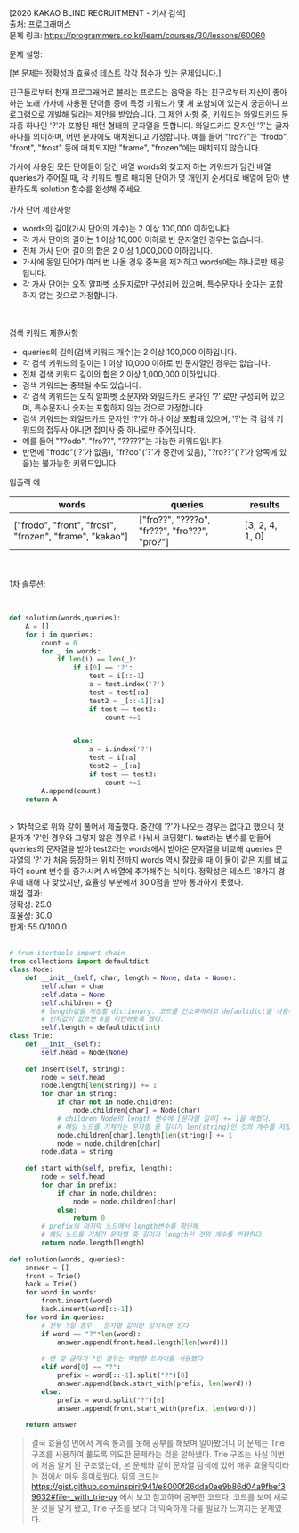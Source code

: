 [2020 KAKAO BLIND RECRUITMENT - 가사 검색] </br>
출처: 프로그래머스 </br>
문제 링크: <https://programmers.co.kr/learn/courses/30/lessons/60060> </br>

문제 설명:

[본 문제는 정확성과 효율성 테스트 각각 점수가 있는 문제입니다.]

친구들로부터 천재 프로그래머로 불리는 프로도는 음악을 하는 친구로부터 자신이 좋아하는 노래 가사에 사용된 단어들 중에 특정 키워드가 몇 개 포함되어 있는지 궁금하니 프로그램으로 개발해 달라는 제안을 받았습니다.
그 제안 사항 중, 키워드는 와일드카드 문자중 하나인 '?'가 포함된 패턴 형태의 문자열을 뜻합니다. 와일드카드 문자인 '?'는 글자 하나를 의미하며, 어떤 문자에도 매치된다고 가정합니다. 예를 들어 "fro??"는 "frodo", "front", "frost" 등에 매치되지만 "frame", "frozen"에는 매치되지 않습니다.

가사에 사용된 모든 단어들이 담긴 배열 words와 찾고자 하는 키워드가 담긴 배열 queries가 주어질 때, 각 키워드 별로 매치된 단어가 몇 개인지 순서대로 배열에 담아 반환하도록 solution 함수를 완성해 주세요.
</br>
</br>
가사 단어 제한사항
</br>

- words의 길이(가사 단어의 개수)는 2 이상 100,000 이하입니다.
- 각 가사 단어의 길이는 1 이상 10,000 이하로 빈 문자열인 경우는 없습니다.
- 전체 가사 단어 길이의 합은 2 이상 1,000,000 이하입니다.
- 가사에 동일 단어가 여러 번 나올 경우 중복을 제거하고 words에는 하나로만 제공됩니다.
- 각 가사 단어는 오직 알파벳 소문자로만 구성되어 있으며, 특수문자나 숫자는 포함하지 않는 것으로 가정합니다.

</br>
</br>
검색 키워드 제한사항
</br>

- queries의 길이(검색 키워드 개수)는 2 이상 100,000 이하입니다.
- 각 검색 키워드의 길이는 1 이상 10,000 이하로 빈 문자열인 경우는 없습니다.
- 전체 검색 키워드 길이의 합은 2 이상 1,000,000 이하입니다.
- 검색 키워드는 중복될 수도 있습니다.
- 각 검색 키워드는 오직 알파벳 소문자와 와일드카드 문자인 '?' 로만 구성되어 있으며, 특수문자나 숫자는 포함하지 않는 것으로 가정합니다.
- 검색 키워드는 와일드카드 문자인 '?'가 하나 이상 포함돼 있으며, '?'는 각 검색 키워드의 접두사 아니면 접미사 중 하나로만 주어집니다.
- 예를 들어 "??odo", "fro??", "?????"는 가능한 키워드입니다.
- 반면에 "frodo"('?'가 없음), "fr?do"('?'가 중간에 있음), "?ro??"('?'가 양쪽에 있음)는 불가능한 키워드입니다.


입출력 예</br>

|words|queries|results|
|--|-----|---------|
["frodo", "front", "frost", "frozen", "frame", "kakao"]	|["fro??", "????o", "fr???", "fro???", "pro?"]	|[3, 2, 4, 1, 0]|

</br>
</br>
1차 솔루션:</br>
</br>

```python

def solution(words,queries):
    A = []
    for i in queries:
        count = 0
        for _ in words:
            if len(i) == len(_):
                if i[0] == '?':
                    test = i[::-1]
                    a = test.index('?')
                    test = test[:a]
                    test2 = _[::-1][:a]
                    if test == test2:
                        count +=1


                else:
                    a = i.index('?')
                    test = i[:a]
                    test2 = _[:a]
                    if test == test2:
                        count +=1
        A.append(count)
    return A
```

</br>
> 1차적으로 위와 같이 풀어서 제출했다. 중간에 '?'가 나오는 경우는 없다고 했으니 첫 문자가 '?'인 경우와 그렇지 않은 경우로 나눠서 코딩했다. test라는 변수를 
  만들어 queries의 문자열을 받아 test2라는 words에서 받아온 문자열을 비교해 queries 문자열의 '?' 가 처음 등장하는 위치 전까지 words 역시 잘랐을 때
  이 둘이 같은 지를 비교하여 count 변수를 증가시켜 A 배열에 추가해주는 식이다. 정확성은 테스트 18가지 경우에 대해 다 맞았지만, 효율성 부분에서 30.0점을 받아
  통과하지 못했다. 
 
</br>
채점 결과:</br>
정확성: 25.0</br>
효율성: 30.0</br>
합계: 55.0/100.0 

</br>
</br>

```python
# from itertools import chain
from collections import defaultdict
class Node:
    def __init__(self, char, length = None, data = None):
        self.char = char
        self.data = None
        self.children = {}
        # length값을 저장할 dictionary. 코드를 간소화하려고 defaultdict을 사용해
        # 인자값이 없으면 0을 리턴하도록 했다.
        self.length = defaultdict(int)
class Trie:
    def __init__(self):
        self.head = Node(None)
    
    def insert(self, string):
        node = self.head
        node.length[len(string)] += 1
        for char in string:
            if char not in node.children:
                node.children[char] = Node(char)
            # children Node의 length 변수에 [문자열 길이] += 1을 해줬다.
            # 해당 노드를 거쳐가는 문자열 중 길이가 len(string)인 것의 개수를 저장한 것.
            node.children[char].length[len(string)] += 1
            node = node.children[char]
        node.data = string
        
    def start_with(self, prefix, length):
        node = self.head
        for char in prefix:
            if char in node.children:
                node = node.children[char]
            else:
                return 0
        # prefix의 마지막 노드에서 length변수를 확인해
        # 해당 노드를 거쳐간 문자열 중 길이가 length인 것의 개수를 반환한다.
        return node.length[length]
        
def solution(words, queries):
    answer = []
    front = Trie()
    back = Trie()
    for word in words:
        front.insert(word)
        back.insert(word[::-1])
    for word in queries:
        # 전부 ?일 경우 - 문자열 길이만 일치하면 된다
        if word == "?"*len(word):
            answer.append(front.head.length[len(word)])
            
        # 맨 앞 글자가 ?인 경우는 역방향 트라이를 사용했다
        elif word[0] == "?":
            prefix = word[::-1].split("?")[0]
            answer.append(back.start_with(prefix, len(word)))
        else:
            prefix = word.split("?")[0]
            answer.append(front.start_with(prefix, len(word)))
    
    return answer
```

> 결국 효율성 면에서 계속 통과를 못해 공부를 해보며 알아봤더니 이 문제는 Trie 구조를 사용하여 풀도록 의도한 문제라는 것을 알아냈다. Trie 구조는 사실 이번에
  처음 알게 된 구조였는데, 본 문제와 같이 문자열 탐색에 있어 매우 효율적이라는 점에서 매우 흥미로웠다. 위의 코드는 https://gist.github.com/inspirit941/e8000f26dda0ae9b86d04a9fbef39632#file-_with_trie-py
  에서 보고 참고하며 공부한 코드다. 코드를 보며 새로운 것을 알게 됐고, Trie 구조를 보다 더 익숙하게 다룰 필요가 느껴지는 문제였다. 

